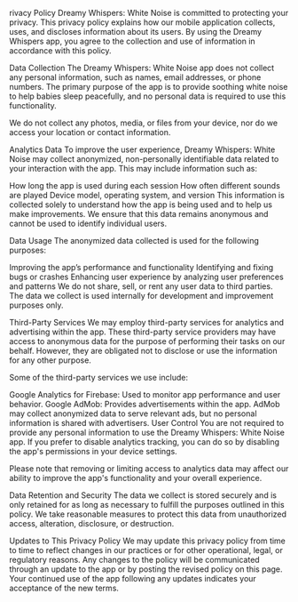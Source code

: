 rivacy Policy
Dreamy Whispers: White Noise is committed to protecting your privacy. This privacy policy explains how our mobile application collects, uses, and discloses information about its users. By using the Dreamy Whispers app, you agree to the collection and use of information in accordance with this policy.

Data Collection
The Dreamy Whispers: White Noise app does not collect any personal information, such as names, email addresses, or phone numbers. The primary purpose of the app is to provide soothing white noise to help babies sleep peacefully, and no personal data is required to use this functionality.

We do not collect any photos, media, or files from your device, nor do we access your location or contact information.

Analytics Data
To improve the user experience, Dreamy Whispers: White Noise may collect anonymized, non-personally identifiable data related to your interaction with the app. This may include information such as:

How long the app is used during each session
How often different sounds are played
Device model, operating system, and version
This information is collected solely to understand how the app is being used and to help us make improvements. We ensure that this data remains anonymous and cannot be used to identify individual users.

Data Usage
The anonymized data collected is used for the following purposes:

Improving the app’s performance and functionality
Identifying and fixing bugs or crashes
Enhancing user experience by analyzing user preferences and patterns
We do not share, sell, or rent any user data to third parties. The data we collect is used internally for development and improvement purposes only.

Third-Party Services
We may employ third-party services for analytics and advertising within the app. These third-party service providers may have access to anonymous data for the purpose of performing their tasks on our behalf. However, they are obligated not to disclose or use the information for any other purpose.

Some of the third-party services we use include:

Google Analytics for Firebase: Used to monitor app performance and user behavior.
Google AdMob: Provides advertisements within the app. AdMob may collect anonymized data to serve relevant ads, but no personal information is shared with advertisers.
User Control
You are not required to provide any personal information to use the Dreamy Whispers: White Noise app. If you prefer to disable analytics tracking, you can do so by disabling the app's permissions in your device settings.

Please note that removing or limiting access to analytics data may affect our ability to improve the app's functionality and your overall experience.

Data Retention and Security
The data we collect is stored securely and is only retained for as long as necessary to fulfill the purposes outlined in this policy. We take reasonable measures to protect this data from unauthorized access, alteration, disclosure, or destruction.

Updates to This Privacy Policy
We may update this privacy policy from time to time to reflect changes in our practices or for other operational, legal, or regulatory reasons. Any changes to the policy will be communicated through an update to the app or by posting the revised policy on this page. Your continued use of the app following any updates indicates your acceptance of the new terms.
